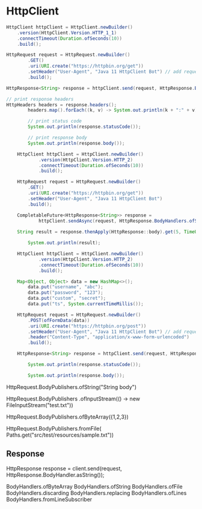 # HttpClient

```java
HttpClient httpClient = HttpClient.newBuilder()
    .version(HttpClient.Version.HTTP_1_1)
    .connectTimeout(Duration.ofSeconds(10))
    .build();

HttpRequest request = HttpRequest.newBuilder()
        .GET()
        .uri(URI.create("https://httpbin.org/get"))
        .setHeader("User-Agent", "Java 11 HttpClient Bot") // add request header
        .build();

HttpResponse<String> response = httpClient.send(request, HttpResponse.BodyHandlers.ofString());

// print response headers
HttpHeaders headers = response.headers();
        headers.map().forEach((k, v) -> System.out.println(k + ":" + v));

        // print status code
        System.out.println(response.statusCode());

        // print response body
        System.out.println(response.body());

```

```java
    HttpClient httpClient = HttpClient.newBuilder()
            .version(HttpClient.Version.HTTP_2)
            .connectTimeout(Duration.ofSeconds(10))
            .build();

    HttpRequest request = HttpRequest.newBuilder()
        .GET()
        .uri(URI.create("https://httpbin.org/get"))
        .setHeader("User-Agent", "Java 11 HttpClient Bot")
        .build();

    CompletableFuture<HttpResponse<String>> response =
            httpClient.sendAsync(request, HttpResponse.BodyHandlers.ofString());
    
    String result = response.thenApply(HttpResponse::body).get(5, TimeUnit.SECONDS);

        System.out.println(result);
```

```java
    HttpClient httpClient = HttpClient.newBuilder()
            .version(HttpClient.Version.HTTP_2)
            .connectTimeout(Duration.ofSeconds(10))
            .build();

    Map<Object, Object> data = new HashMap<>();
        data.put("username", "abc");
        data.put("password", "123");
        data.put("custom", "secret");
        data.put("ts", System.currentTimeMillis());

    HttpRequest request = HttpRequest.newBuilder()
        .POST(ofFormData(data))
        .uri(URI.create("https://httpbin.org/post"))
        .setHeader("User-Agent", "Java 11 HttpClient Bot") // add request header
        .header("Content-Type", "application/x-www-form-urlencoded")
        .build();

    HttpResponse<String> response = httpClient.send(request, HttpResponse.BodyHandlers.ofString());

        System.out.println(response.statusCode());

        System.out.println(response.body());

```


HttpRequest.BodyPublishers.ofString("String body")

HttpRequest.BodyPublishers
    .ofInputStream(() -> new FileInputStream("test.txt"))

HttpRequest.BodyPublishers.ofByteArray({1,2,3})

HttpRequest.BodyPublishers.fromFile(
    Paths.get("src/test/resources/sample.txt"))

## Response
HttpResponse<String> response = client.send(request, HttpResponse.BodyHandler.asString());

BodyHandlers.ofByteArray
BodyHandlers.ofString
BodyHandlers.ofFile
BodyHandlers.discarding
BodyHandlers.replacing
BodyHandlers.ofLines
BodyHandlers.fromLineSubscriber